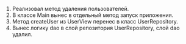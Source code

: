 1. Реализовал метод удаления пользователей.
2. В классе Main вынес в отдельный метод запуск приложения.
3. Метод createUser из UserView перенес в класс UserRepository.
4. Вынес логику dao в слой репозитория UserRepository, слой dao удалил.

